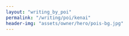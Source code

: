 ```yaml
---
layout: "writing_by_poi"
permalink: "/writing/poi/kenai"
header-img: "assets/owner/hero/pois-bg.jpg"
---
```

